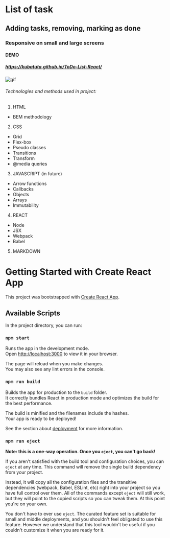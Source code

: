 # List of task
## Adding tasks, removing, marking as done
### Responsive on small and large screens
#### DEMO
##### https://kubatuta.github.io/ToDo-List-React/

![gif](https://github.com/KubaTuta/List-of-tasks/blob/main/img/task.gif?raw=true)

###### Technologies and methods used in project:
1. HTML
- BEM methodology
2. CSS
- Grid
- Flex-box
- Pseudo classes
- Transitions
- Transform
- @media queries
3. JAVASCRIPT (in future)
- Arrow functions
- Callbacks
- Objects
- Arrays
- Immutability
4. REACT
- Node
- JSX
- Webpack
- Babel
5. MARKDOWN


# Getting Started with Create React App

This project was bootstrapped with [Create React App](https://github.com/facebook/create-react-app).

## Available Scripts

In the project directory, you can run:

### `npm start`

Runs the app in the development mode.\
Open [http://localhost:3000](http://localhost:3000) to view it in your browser.

The page will reload when you make changes.\
You may also see any lint errors in the console.

### `npm run build`

Builds the app for production to the `build` folder.\
It correctly bundles React in production mode and optimizes the build for the best performance.

The build is minified and the filenames include the hashes.\
Your app is ready to be deployed!

See the section about [deployment](https://facebook.github.io/create-react-app/docs/deployment) for more information.

### `npm run eject`

**Note: this is a one-way operation. Once you `eject`, you can't go back!**

If you aren't satisfied with the build tool and configuration choices, you can `eject` at any time. This command will remove the single build dependency from your project.

Instead, it will copy all the configuration files and the transitive dependencies (webpack, Babel, ESLint, etc) right into your project so you have full control over them. All of the commands except `eject` will still work, but they will point to the copied scripts so you can tweak them. At this point you're on your own.

You don't have to ever use `eject`. The curated feature set is suitable for small and middle deployments, and you shouldn't feel obligated to use this feature. However we understand that this tool wouldn't be useful if you couldn't customize it when you are ready for it.
